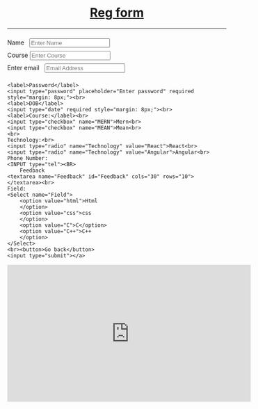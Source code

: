 <!DOCTYPE html>
<html lang="en">
<head>
    <meta charset="UTF-8">
    <meta name="viewport" content="width=device-width, initial-scale=1.0">
    <title>Handzone-form</title>
</head>
<body style="text-align: left;" style="word-spacing: 2px;">
<u><h1 style="text-align: center;" >Reg form</h1></u>
<hr><form action="./2nd.html">
    <label>Name  </label>
     <input type="text" placeholder="Enter Name" name="Name" style="margin: 8px;"><br>
    <label>Course</label>
    <input type="text" placeholder="Enter Course" name="Course"margin: 8px;"><br>
    <label>
Enter email
    </label>
    <input type="email" placeholder="Email Address" style="margin: 8px;"><br>

    <label>Password</label>
    <input type="password" placeholder="Enter password" required style="margin: 8px;"><br>
    <label>DOB</label>
    <input type="date" required style="margin: 8px;"><br>
    <label>Course:</label><br>
    <input type="checkbox" name="MERN">Mern<br>
    <input type="checkbox" name="MEAN">Mean<br>
    <br>
    Technology:<br>
    <input type="radio" name="Technology" value="React">React<br>
    <input type="radio" name="Technology" value="Angular">Angular<br>
    Phone Number:
    <INPUT type="tel"><BR>
        Feedback
    <textarea name="Feedback" id="Feedback" cols="30" rows="10"></textarea><br>
    Field:
    <Select name="Field">
        <option value="html">Html
        </option>
        <option value="css">css
        </option>
        <option value="C">C</option>
        <option value="C++">C++
        </option>
    </Select>
    <br><button>Go back</button>
    <input type="submit"></a>
</form>
<iframe width="560" height="315" src="https://www.youtube.com/embed/3Qt4KLB7yD8?si=Lz4jN_Mffau3e1Kf" title="YouTube video player" frameborder="0" allow="accelerometer; autoplay; clipboard-write; encrypted-media; gyroscope; picture-in-picture; web-share" allowfullscreen style="display: flexbox;"></iframe>
    




</body>
</html>
